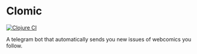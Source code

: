 # Clomic

[![Clojure CI](https://github.com/SergeJohanns/clomic/workflows/Clojure%20CI/badge.svg)](https://github.com/SergeJohanns/clomic/actions?query=workflow%3A%22Clojure+CI%22)

A telegram bot that automatically sends you new issues of webcomics you follow.

<!-- ## Usage -->

<!-- ## License -->
